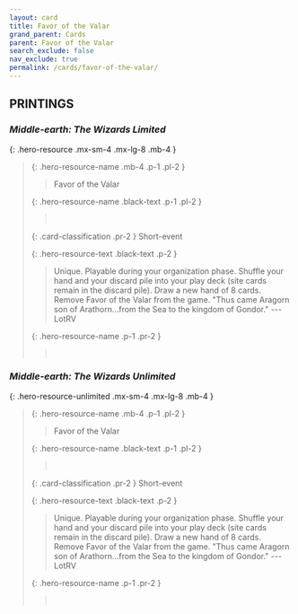 ```yaml
---
layout: card
title: Favor of the Valar
grand_parent: Cards
parent: Favor of the Valar
search_exclude: false
nav_exclude: true
permalink: /cards/favor-of-the-valar/
---
```


## PRINTINGS


### _Middle-earth: The Wizards Limited_

{: .hero-resource .mx-sm-4 .mx-lg-8 .mb-4 }
> {: .hero-resource-name .mb-4 .p-1 .pl-2 }
> > <div class="card-mp"></div>
> > <div class="card-name">Favor of the Valar</div>
>
> {: .hero-resource-name .black-text .p-1 .pl-2 }
> > &nbsp;
>
> {: .card-classification .pr-2 }
> Short-event
>
> {: .hero-resource-text .black-text .p-2 }
> > Unique. Playable during your organization phase. Shuffle your hand and your discard pile into your play deck (site cards remain in the discard pile). Draw a new hand of 8 cards. Remove Favor of the Valar from the game.  "Thus came Aragorn son of Arathorn...from the Sea to the kingdom of Gondor." ---LotRV 
> 
> {: .hero-resource-name .p-1 .pr-2 }
> > <div class="card-shield"></div>
> > <div class="card-corruption">&nbsp;</div>

### _Middle-earth: The Wizards Unlimited_

{: .hero-resource-unlimited .mx-sm-4 .mx-lg-8 .mb-4 }
> {: .hero-resource-name .mb-4 .p-1 .pl-2 }
> > <div class="card-mp"></div>
> > <div class="card-name">Favor of the Valar</div>
>
> {: .hero-resource-name .black-text .p-1 .pl-2 }
> > &nbsp;
>
> {: .card-classification .pr-2 }
> Short-event
>
> {: .hero-resource-text .black-text .p-2 }
> > Unique. Playable during your organization phase. Shuffle your hand and your discard pile into your play deck (site cards remain in the discard pile). Draw a new hand of 8 cards. Remove Favor of the Valar from the game.  "Thus came Aragorn son of Arathorn...from the Sea to the kingdom of Gondor." ---LotRV 
> 
> {: .hero-resource-name .p-1 .pr-2 }
> > <div class="card-shield"></div>
> > <div class="card-corruption">&nbsp;</div>

